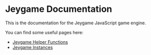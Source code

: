 # Jeygame Documentation
This is the documentation for the Jeygame JavaScript game engine.

You can find some useful pages here:
- [Jeygame Helper Functions](./functions)
- [Jeygame Instances](./instances)
